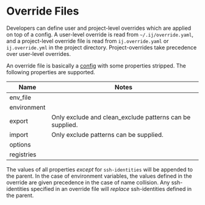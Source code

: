 # Override Files

Developers can define user and project-level overrides which are applied on top of a config. A user-level override is read from `~/.ij/override.yaml`, and a project-level override file is read from `ij.override.yaml` or `ij.override.yml` in the project directory. Project-overrides take precedence over user-level overrides.

An override file is basically a [config](https://github.com/efritz/ij/blob/master/docs/config.md#user-content-config) with some properties stripped. The following properties are supported.

| Name        | Notes |
| ----------- | ----- |
| env_file    | |
| environment | |
| export      | Only exclude and clean_exclude patterns can be supplied. |
| import      | Only exclude patterns can be supplied. |
| options     | |
| registries  | |

The values of all properties *except* for `ssh-identities` will be appended to the parent. In the case of environment variables, the values defined in the override are given precedence in the case of name collision. Any ssh-identities specified in an override file will *replace* ssh-identities defined in the parent.
